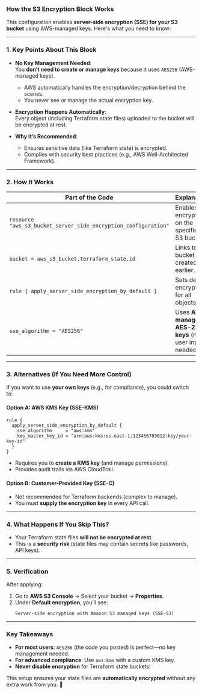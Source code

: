 ### **How the S3 Encryption Block Works**
This configuration enables **server-side encryption (SSE) for your S3 bucket** using AWS-managed keys. Here's what you need to know:

---

### **1. Key Points About This Block**
- **No Key Management Needed**:  
  You **don’t need to create or manage keys** because it uses `AES256` (AWS-managed keys).  
  - AWS automatically handles the encryption/decryption behind the scenes.  
  - You never see or manage the actual encryption key.

- **Encryption Happens Automatically**:  
  Every object (including Terraform state files) uploaded to the bucket will be encrypted at rest.

- **Why It’s Recommended**:  
  - Ensures sensitive data (like Terraform state) is encrypted.  
  - Complies with security best practices (e.g., AWS Well-Architected Framework).  

---

### **2. How It Works**
| Part of the Code | Explanation |
|------------------|-------------|
| `resource "aws_s3_bucket_server_side_encryption_configuration"` | Enables encryption on the specified S3 bucket. |
| `bucket = aws_s3_bucket.terraform_state.id` | Links to the bucket created earlier. |
| `rule { apply_server_side_encryption_by_default }` | Sets default encryption for all objects. |
| `sse_algorithm = "AES256"` | Uses **AWS-managed AES-256 keys** (no user input needed). |

---

### **3. Alternatives (If You Need More Control)**
If you want to use **your own keys** (e.g., for compliance), you could switch to:  
#### **Option A: AWS KMS Key (SSE-KMS)**
```hcl
rule {
  apply_server_side_encryption_by_default {
    sse_algorithm     = "aws:kms"
    kms_master_key_id = "arn:aws:kms:us-east-1:123456789012:key/your-key-id"
  }
}
```
- Requires you to **create a KMS key** (and manage permissions).  
- Provides audit trails via AWS CloudTrail.  

#### **Option B: Customer-Provided Key (SSE-C)**
- Not recommended for Terraform backends (complex to manage).  
- You must **supply the encryption key** in every API call.  

---

### **4. What Happens If You Skip This?**
- Your Terraform state files **will not be encrypted at rest**.  
- This is a **security risk** (state files may contain secrets like passwords, API keys).  

---

### **5. Verification**
After applying:  
1. Go to **AWS S3 Console** → Select your bucket → **Properties**.  
2. Under **Default encryption**, you’ll see:  
   ```
   Server-side encryption with Amazon S3 managed keys (SSE-S3)
   ```

---

### **Key Takeaways**
- **For most users**: `AES256` (the code you posted) is perfect—no key management needed.  
- **For advanced compliance**: Use `aws:kms` with a custom KMS key.  
- **Never disable encryption** for Terraform state buckets!  

This setup ensures your state files are **automatically encrypted** without any extra work from you. 🔐